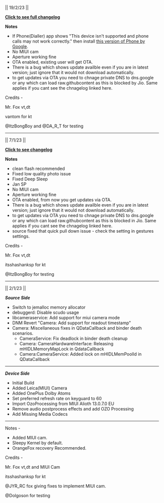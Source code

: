 || 19/2/23 ||

**[Click to see full changelog](https://raw.githubusercontent.com/bhaskar966/OTA/main/DerpFest/changelog_sweet.txt)**

**Notes**

- If Phone(Dialler) app shows "This device isn't supported and phone calls may not work correctly." then install [this version of Phone by Google](https://www.apkmirror.com/apk/google-inc/google-phone/google-phone-98-0-508430701-release/phone-by-google-98-0-508430701-android-apk-download/).
- No MIUI cam
- Aperture working fine
- OTA enabled, existing user will get OTA.
- There is a bug which shows update availble even if you are in latest version; just ignore that it would not download automatically.
- to get updates via OTA you need to chnage private DNS to dns.google or any which can load raw.githubcontent as this is blocked by Jio. Same applies if you cant see the chnagelog linked here.

Credits -

Mr. Fox vt,dt

vantom for kt

@ItzBongBoy and @DA_R_T for testing

- --

|| 7/1/23 ||

**[Click to see changelog](https://raw.githubusercontent.com/bhaskar966/OTA/main/DerpFest/changelog_sweet.txt)**

**Notes**

- clean flash recommended
- Fixed low quality photo issue
- Fixed Deep Sleep
- Jan SP
- No MIUI cam
- Aperture working fine
- OTA enabled, from now you get updates via OTA.
- There is a bug which shows update availble even if you are in latest version; just ignore that it would not download automatically.
- to get updates via OTA you need to chnage private DNS to dns.google or any which can load raw.githubcontent as this is blocked in Jio. Same applies if you cant see the chnagelog linked here.
- source fixed that quick pull down issue - check the setting in gestures settings.

Credits -

Mr. Fox vt,dt

itsshashanksp for kt

@ItzBongBoy for testing

- --


|| 2/1/23 ||

***Source Side***
- Switch to jemalloc memory allocator
- debuggerd: Disable scudo usage
- libcameraservice: Add support for miui camera mode
- DNM Revert "Camera: Add support for readout timestamp"
- Camera: Miscellaneous fixes in QDataCallback and binder death scenarios.
  - CameraService: Fix deadlock in binder death cleanup
  - Camera: CameraHardwareInterface: Releasing mHIDLMemoryMapLock in QdataCallback
  - Camera:CameraService: Added lock on mHIDLMemPoolId in QDataCallback
- --

***Device Side***
- Initial Build
- Added Leica(MIUI) Camera
- Added OnePlus Dolby Atoms
- Set preferred refresh rate on keyguard to 60
- Import OzoProcessing from MIUI Alioth 13.0.7.0 EU
- Remove audio postprocess effects and add OZO Processing
- Add Missing Media Codecs
- --


Notes -
- Added MIUI cam.
- Sleepy Kernel by default.
- OrangeFox recovery Recommended.

Credits -

Mr. Fox vt,dt and MIUI Cam

itsshashanksp for kt

@JYR_RC fox giving fixes to implement MIUI cam.

@Dolgoson for testing
